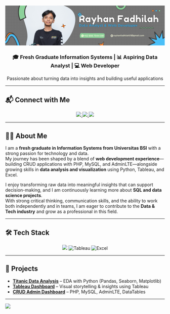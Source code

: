 <!-- Custom Banner -->
<p align="center">
  <img src="./Banner%20Rayhan%20Fadhilah.png" alt="Rayhan Fadhilah Banner" />
</p>

<h3 align="center">🎓 Fresh Graduate Information Systems | 📊 Aspiring Data Analyst | 💻 Web Developer</h3>
<p align="center">Passionate about turning data into insights and building useful applications</p>

---

## 📬 Connect with Me  

<p align="center">
  <a href="https://www.linkedin.com/in/rayhanfadhilah/" target="_blank">
    <img src="https://skillicons.dev/icons?i=linkedin" height="40"/>
  </a>
  <a href="mailto:rayhanfadhilah01@gmail.com" target="_blank">
    <img src="https://cdn-icons-png.flaticon.com/512/732/732200.png" height="40"/>
  </a>
  <a href="https://www.instagram.com/reydhilah" target="_blank">
    <img src="https://skillicons.dev/icons?i=instagram" height="40"/>
  </a>
</p>

---

## 👨‍💻 About Me  

I am a **fresh graduate in Information Systems from Universitas BSI** with a strong passion for technology and data.  
My journey has been shaped by a blend of **web development experience**—building CRUD applications with PHP, MySQL, and AdminLTE—alongside growing skills in **data analysis and visualization** using Python, Tableau, and Excel.  

I enjoy transforming raw data into meaningful insights that can support decision-making, and I am continuously learning more about **SQL and data science projects**.  
With strong critical thinking, communication skills, and the ability to work both independently and in teams, I am eager to contribute to the **Data & Tech industry** and grow as a professional in this field.  

---

## 🛠 Tech Stack  

<p align="center">
  <img src="https://skillicons.dev/icons?i=python,php,mysql,html,css,bootstrap,github,excel" height="45" />
  <img src="https://cdn.worldvectorlogo.com/logos/tableau-software.svg" height="45" alt="Tableau"/>
  <img src="https://cdn.worldvectorlogo.com/logos/microsoft-excel-2013.svg" height="45" alt="Excel"/>
</p>

---

## 🚀 Projects  

- **[Titanic Data Analysis](https://github.com/reyfa18/analisis_data_penumpang_titanic)** – EDA with Python (Pandas, Seaborn, Matplotlib)  
- **[Tableau Dashboard](https://github.com/reyfa18)** – Visual storytelling & insights using Tableau  
- **[CRUD Admin Dashboard](https://github.com/reyfa18)** – PHP, MySQL, AdminLTE, DataTables  

---

<!-- Footer -->
<img src="https://capsule-render.vercel.app/api?type=waving&color=0:0083b0,100:00b4db&height=120&section=footer"/>
